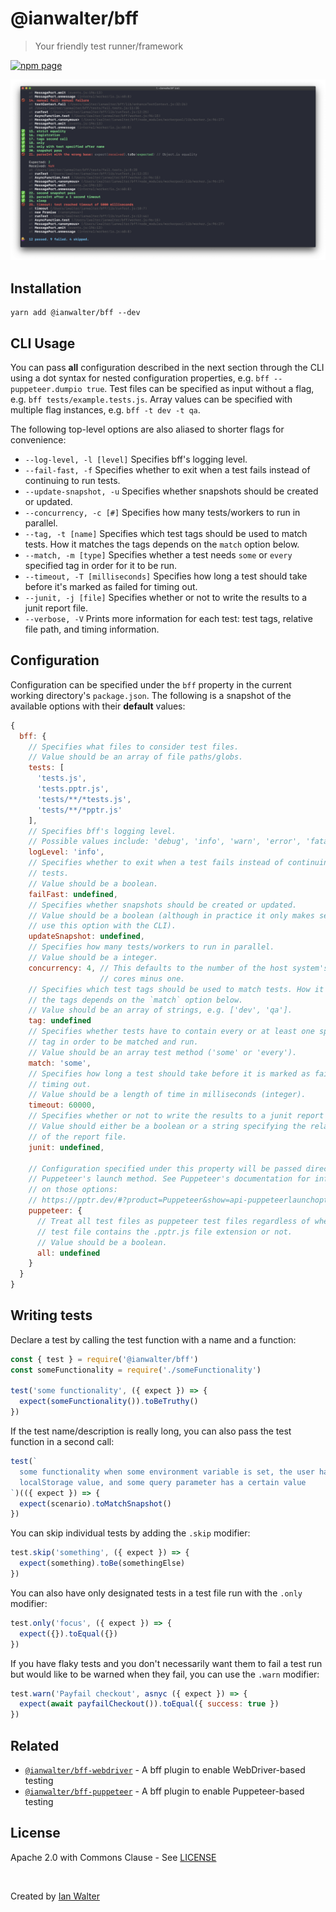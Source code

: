 # @ianwalter/bff
> Your friendly test runner/framework

[![npm page][npmImage]][npmUrl]

[<img src="./screenshot.png">](https://raw.githubusercontent.com/ianwalter/bff/master/screenshot.png)

## Installation

```console
yarn add @ianwalter/bff --dev
```

## CLI Usage

You can pass **all** configuration described in the next section through the CLI
using a dot syntax for nested configuration properties, e.g.
`bff --puppeteer.dumpio true`. Test files can be specified as input without a
flag, e.g. `bff tests/example.tests.js`. Array values can be specified with
multiple flag instances, e.g. `bff -t dev -t qa`.

The following top-level options are also aliased to shorter flags for
convenience:

* `--log-level, -l [level]` Specifies bff's logging level.
* `--fail-fast, -f` Specifies whether to exit when a test fails instead of
  continuing to run tests.
* `--update-snapshot, -u` Specifies whether snapshots should be created or
  updated.
* `--concurrency, -c [#]` Specifies how many tests/workers to run in parallel.
* `--tag, -t [name]` Specifies which test tags should be used to match tests.
  How it matches the tags depends on the `match` option below.
* `--match, -m [type]` Specifies whether a test needs `some` or `every`
  specified tag in order for it to be run.
* `--timeout, -T [milliseconds]` Specifies how long a test should take before
  it's marked as failed for timing out.
* `--junit, -j [file]` Specifies whether or not to write the results to a junit
  report file.
* `--verbose, -V` Prints more information for each test: test tags, relative
  file path, and timing information.

## Configuration

Configuration can be specified under the `bff` property in the current working
directory's `package.json`. The following is a snapshot of the available options
with their **default** values:

```js
{
  bff: {
    // Specifies what files to consider test files.
    // Value should be an array of file paths/globs.
    tests: [
      'tests.js',
      'tests.pptr.js',
      'tests/**/*tests.js',
      'tests/**/*pptr.js'
    ],
    // Specifies bff's logging level.
    // Possible values include: 'debug', 'info', 'warn', 'error', 'fatal'
    logLevel: 'info',
    // Specifies whether to exit when a test fails instead of continuing to run
    // tests.
    // Value should be a boolean.
    failFast: undefined,
    // Specifies whether snapshots should be created or updated.
    // Value should be a boolean (although in practice it only makes sense to
    // use this option with the CLI).
    updateSnapshot: undefined,
    // Specifies how many tests/workers to run in parallel.
    // Value should be a integer.
    concurrency: 4, // This defaults to the number of the host system's CPU
                    // cores minus one.
    // Specifies which test tags should be used to match tests. How it matches
    // the tags depends on the `match` option below.
    // Value should be an array of strings, e.g. ['dev', 'qa'].
    tag: undefined
    // Specifies whether tests have to contain every or at least one specified
    // tag in order to be matched and run.
    // Value should be an array test method ('some' or 'every').
    match: 'some',
    // Specifies how long a test should take before it is marked as failed for
    // timing out.
    // Value should be a length of time in milliseconds (integer).
    timeout: 60000,
    // Specifies whether or not to write the results to a junit report file.
    // Value should either be a boolean or a string specifying the relative path
    // of the report file.
    junit: undefined,

    // Configuration specified under this property will be passed directly to
    // Puppeteer's launch method. See Puppeteer's documentation for information
    // on those options:
    // https://pptr.dev/#?product=Puppeteer&show=api-puppeteerlaunchoptions
    puppeteer: {
      // Treat all test files as puppeteer test files regardless of whether the
      // test file contains the .pptr.js file extension or not.
      // Value should be a boolean.
      all: undefined
    }
  }
}
```

## Writing tests

Declare a test by calling the test function with a name and a function:

```js
const { test } = require('@ianwalter/bff')
const someFunctionality = require('./someFunctionality')

test('some functionality', ({ expect }) => {
  expect(someFunctionality()).toBeTruthy()
})
```

If the test name/description is really long, you can also pass the test function
in a second call:

```js
test(`
  some functionality when some environment variable is set, the user has some
  localStorage value, and some query parameter has a certain value
`)(({ expect }) => {
  expect(scenario).toMatchSnapshot()
})
```

You can skip individual tests by adding the `.skip` modifier:

```js
test.skip('something', ({ expect }) => {
  expect(something).toBe(somethingElse)
})
```

You can also have only designated tests in a test file run with the `.only`
modifier:

```js
test.only('focus', ({ expect }) => {
  expect({}).toEqual({})
})
```

If you have flaky tests and you don't necessarily want them to fail a test run
but would like to be warned when they fail, you can use the `.warn` modifier:

```js
test.warn('Payfail checkout', asnyc ({ expect }) => {
  expect(await payfailCheckout()).toEqual({ success: true })
})
```

## Related

* [`@ianwalter/bff-webdriver`][bffWebdriverUrl] - A bff plugin to enable
  WebDriver-based testing
* [`@ianwalter/bff-puppeteer`][bffPuppeteerUrl] - A bff plugin to enable
  Puppeteer-based testing

## License

Apache 2.0 with Commons Clause - See [LICENSE][licenseUrl]

&nbsp;

Created by [Ian Walter](https://iankwalter.com)

[npmImage]: https://img.shields.io/npm/v/@ianwalter/bff.svg
[npmUrl]: https://www.npmjs.com/package/@ianwalter/bff
[bffWebdriverUrl]: https://github.com/ianwalter/bff-webdriver
[bffPuppeteerUrl]: https://github.com/ianwalter/bff-puppeteer
[licenseUrl]: https://github.com/ianwalter/bff/blob/master/LICENSE
